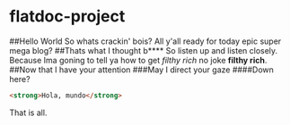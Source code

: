 # flatdoc-project
##Hello World
So whats crackin' bois? All y'all ready for today epic super mega blog?
##Thats what I thought b****
So listen up and listen closely. Because Ima goning to tell ya how to get *filthy rich* no joke
**filthy rich**.
##Now that I have your attention
###May I direct your gaze
####Down here?
``` html
<strong>Hola, mundo</strong>
```
That is all.
